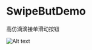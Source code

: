 # SwipeButDemo

高仿滴滴接单滑动按钮

![Alt text](https://github.com/cookie666/SwipeButDemo/blob/master/preview/swipeBut.gif)

